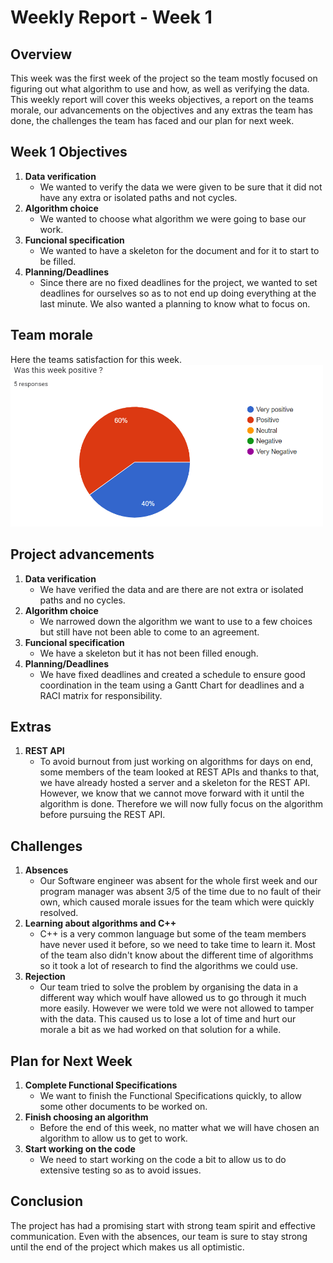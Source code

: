 # Weekly Report - Week 1

## Overview

This week was the first week of the project so the team mostly focused on figuring out what algorithm to use and how, as well as verifying the data. This weekly report will cover this weeks objectives, a report on the teams morale, our advancements on the objectives and any extras the team has done, the challenges the team has faced and our plan for next week.

## Week 1 Objectives

1. **Data verification**
    - We wanted to verify the data we were given to be sure that it did not have any extra or isolated paths and not cycles.
2. **Algorithm choice**
    - We wanted to choose what algorithm we were going to base our work.
3. **Funcional specification**
    - We wanted to have a skeleton for the document and for it to start to be filled.
4. **Planning/Deadlines**
    - Since there are no fixed deadlines for the project, we wanted to set deadlines for ourselves so as to not end up doing everything at the last minute. We also wanted a planning to know what to focus on.

## Team morale
Here the teams satisfaction for this week.
<img src="Images/teamSatisfactionWeek1.png" width="500"> 

## Project advancements

1. **Data verification**
    - We have verified the data and are there are not extra or isolated paths and no cycles.
2. **Algorithm choice**
    - We narrowed down the algorithm we want to use to a few choices but still have not been able to come to an agreement.
3. **Funcional specification**
    - We have a skeleton but it has not been filled enough.
4. **Planning/Deadlines**
    - We have fixed deadlines and created a schedule to ensure good coordination in the team using a Gantt Chart for deadlines and a RACI matrix for responsibility.

## Extras

1. **REST API**
    - To avoid burnout from just working on algorithms for days on end, some members of the team looked at REST APIs and thanks to that, we have already hosted a server and a skeleton for the REST API. However, we know that we cannot move forward with it until the algorithm is done. Therefore we will now fully focus on the algorithm before pursuing the REST API.

## Challenges

1. **Absences**
   - Our Software engineer was absent for the whole first week and our program manager was absent 3/5 of the time due to no fault of their own, which caused morale issues for the team which were quickly resolved.
2. **Learning about algorithms and C++**
   - C++ is a very common language but some of the team members have never used it before, so we need to take time to learn it. Most of the team also didn't know about the different time of algorithms so it took a lot of research to find the algorithms we could use.
3. **Rejection**
   - Our team tried to solve the problem by organising the data in a different way which woulf have allowed us to go through it much more easily. However we were told we were not allowed to tamper with the data. This caused us to lose a lot of time and hurt our morale a bit as we had worked on that solution for a while.

## Plan for Next Week

1. **Complete Functional Specifications**
   - We want to finish the Functional Specifications quickly, to allow some other documents to be worked on.
2. **Finish choosing an algorithm**
    - Before the end of this week, no matter what we will have chosen an algorithm to allow us to get to work.
3. **Start working on the code**
    - We need to start working on the code a bit to allow us to do extensive testing so as to avoid issues.

## Conclusion

The project has had a promising start with strong team spirit and effective communication. Even with the absences, our team is sure to stay strong until the end of the project which makes us all optimistic.